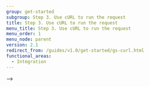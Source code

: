 ```yaml
---
group: get-started
subgroup: Step 3. Use cURL to run the request
title: Step 3. Use cURL to run the request
menu_title: Step 3. Use cURL to run the request
menu_order: 1
menu_node: parent
version: 2.1
redirect_from: /guides/v1.0/get-started/gs-curl.html
functional_areas:
  - Integration
---
```


-->









